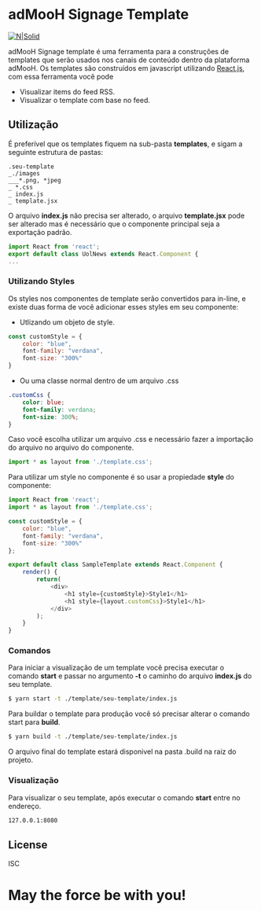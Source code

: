 # adMooH Signage Template

[![N|Solid](http://v.fastcdn.co/u/19d828a0/31820341-0-Logo-adMooH-Vertical.png)](https://home.admooh.com/)

adMooH Signage template é uma ferramenta para a construções de templates que serão usados nos canais de conteúdo dentro da plataforma adMooH.
Os templates são construídos em javascript utilizando [React.js](https://reactjs.org/), com essa ferramenta você pode

  - Visualizar items do feed RSS.
  - Visualizar o template com base no feed.

## Utilização

É preferível que os templates fiquem na sub-pasta **templates**, e sigam a seguinte estrutura de pastas:
```
.seu-template
_./images
___*.png, *jpeg
_ *.css
_ index.js
_ template.jsx
```
O arquivo **index.js** não precisa ser alterado, o arquivo **template.jsx** pode ser alterado mas é necessário que o componente principal seja a exportação padrão.

```javascript
import React from 'react';
export default class UolNews extends React.Component {
...
```

### Utilizando Styles

Os styles nos componentes de template serão convertidos para in-line, e existe duas forma de você adicionar esses styles em seu componente:

- Utlizando um objeto de style.

```javascript
const customStyle = {
    color: "blue",
    font-family: "verdana",
    font-size: "300%"
}
```
- Ou uma classe normal dentro de um arquivo .css

```css
.customCss {
    color: blue;
    font-family: verdana;
    font-size: 300%;
}
```
Caso você escolha utilizar um arquivo .css e necessário fazer a importação do arquivo no arquivo do componente.

```javascript
import * as layout from './template.css';
```

Para utilizar um style no componente é so usar a propiedade **style** do componente:

```javascript
import React from 'react';
import * as layout from './template.css';

const customStyle = {
    color: "blue",
    font-family: "verdana",
    font-size: "300%"
};

export default class SampleTemplate extends React.Component {
	render() {		
        return(
			<div>
			    <h1 style={customStyle}>Style1</h1>
                <h1 style={layout.customCss}>Style1</h1>
			</div>
		);
    }
}
```

### Comandos

Para iniciar a visualização de um template você precisa executar o comando **start** e passar no argumento **-t** o caminho do arquivo **index.js** do seu template.

```sh
$ yarn start -t ./template/seu-template/index.js
```

Para buildar o template para produção você só precisar alterar o comando start para **build**.

```sh
$ yarn build -t ./template/seu-template/index.js
```

O arquivo final do template estará disponivel na pasta .build na raiz do projeto.

### Visualização

Para visualizar o seu template, após executar o comando **start** entre no endereço.

```sh
127.0.0.1:8080
```

License
----
ISC

# **May the force be with you!**
